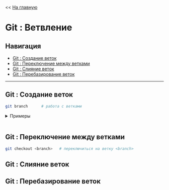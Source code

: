 << [На главную](./README.md)

# Git : Ветвление

## Навигация

- [Git : Создание веток](#git--создание-веток)
- [Git : Переключение между ветками](#git--переключение-между-ветками)
- [Git : Слияние веток](#git--слияние-веток)
- [Git : Перебазирование веток](#git--перебазирование-веток)

---

## Git : Создание веток

<a id="branch"></a>

```bash
git branch      # работа с ветками
```

<details>
<summary>Примеры</summary>

```bash
git branch                  # список отслеживаемых веток
git branch <branch>         # создать новую ветку
git checkout -b <branch>    # создать новую ветку и переключиться на неё
```

</details><br>

## Git : Переключение между ветками

<a id="checkout"></a>

```bash
git checkout <branch>   # переключиться на ветку <branch>
```

## Git : Слияние веток

## Git : Перебазирование веток
